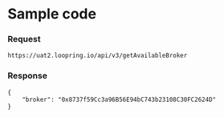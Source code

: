 # Sample code

### Request

```
https://uat2.loopring.io/api/v3/getAvailableBroker
```



### Response

```
{
    "broker": "0x8737f59Cc3a96B56E94bC743b23108C30FC2624D"
}
```
